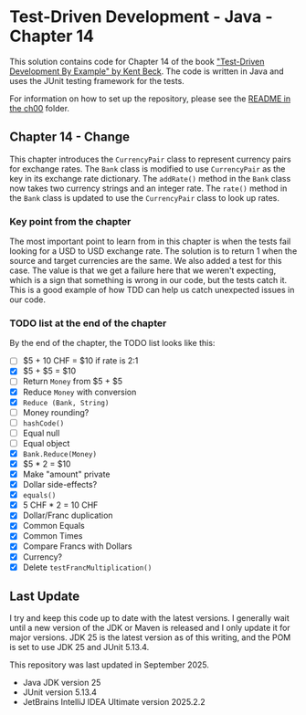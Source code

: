 # Test-Driven Development - Java - Chapter 14

This solution contains code for Chapter 14 of the book ["Test-Driven Development By Example" by 
Kent Beck](https://a.co/d/1sr05eT). The code is written in Java and uses the JUnit testing framework for the tests. 

For information on how to set up the repository, please see the [README in the ch00](../ch00/README.md) folder.

## Chapter 14 - Change
This chapter introduces the `CurrencyPair` class to represent currency pairs for exchange rates. The `Bank` class
is modified to use `CurrencyPair` as the key in its exchange rate dictionary. The `addRate()` method in the `Bank` class
now takes two currency strings and an integer rate. The `rate()` method in the `Bank` class is updated to use the
`CurrencyPair` class to look up rates.

### Key point from the chapter
The most important point to learn from in this chapter is when the tests fail looking for a USD to USD exchange rate. The
solution is to return 1 when the source and target currencies are the same. We also added a test for this case. The value
is that we get a failure here that we weren't expecting, which is a sign that something is wrong in our code, but the 
tests catch it. This is a good example of how TDD can help us catch unexpected issues in our code.

### TODO list at the end of the chapter
By the end of the chapter, the TODO list looks like this:
- [ ] \$5 + 10 CHF = $10 if rate is 2:1
- [x] \$5 + \$5 = $10
- [ ] Return `Money` from \$5 + \$5
- [x] Reduce `Money` with conversion
- [x] `Reduce (Bank, String)`
- [ ] Money rounding?
- [ ] `hashCode()`
- [ ] Equal null
- [ ] Equal object
- [x] `Bank.Reduce(Money)`
- [x] \$5 * 2 = $10
- [x] Make "amount" private
- [x] Dollar side-effects?
- [x] `equals()`
- [x] 5 CHF * 2 = 10 CHF
- [x] Dollar/Franc duplication
- [x] Common Equals
- [x] Common Times
- [x] Compare Francs with Dollars
- [X] Currency?
- [x] Delete `testFrancMultiplication()`

## Last Update
I try and keep this code up to date with the latest versions. I generally wait until a new version of the JDK or Maven is 
released and I only update it for major versions. JDK 25 is the latest version as of this writing, and the POM is set to
use JDK 25 and JUnit 5.13.4.

This repository was last updated in September 2025.
- Java JDK version 25
- JUnit version 5.13.4
- JetBrains IntelliJ IDEA Ultimate version 2025.2.2